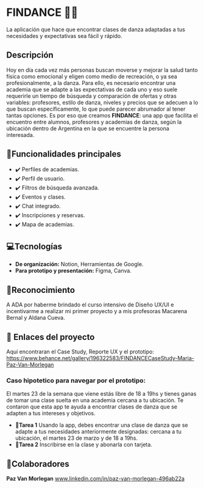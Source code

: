 # **FINDANCE** 💜💛
La aplicación que hace que encontrar clases de danza adaptadas a tus necesidades y expectativas sea fácil y rápido.

## Descripción
Hoy en día cada vez más personas buscan moverse y mejorar la salud tanto física como emocional y eligen como medio de recreación, o ya sea profesionalmente, a la danza. Para ello, es necesario encontrar una academia que se adapte a las expectativas de cada uno y eso suele requerirle un tiempo de búsqueda y comparación de ofertas y otras variables: profesores, estilo de danza, niveles y precios que se adecuen a lo que buscan específicamente, lo que puede parecer abrumador al tener tantas opciones. Es por eso que creamos **FINDANCE**: una app que facilita el encuentro entre alumnos, profesores y academias de danza, según la ubicación dentro de Argentina en la que se encuentre la persona interesada.

## 🔧Funcionalidades principales

- ✔️ Perfiles de academias.
- ✔️ Perfil de usuario.
- ✔️ Filtros de búsqueda avanzada.
- ✔️ Eventos y clases.
- ✔️ Chat integrado.
- ✔️ Inscripciones y reservas.
- ✔️ Mapa de academias.

## 💻Tecnologías

- **De organización:** Notion, Herramientas de Google.
- **Para prototipo y presentación:** Figma, Canva.

## 🙏Reconocimiento

A ADA por haberme brindado el curso intensivo de Diseño UX/UI e incentivarme a realizar mi primer proyecto y a mis profesoras Macarena Bernal y Aldana Cueva.

## 📎 Enlaces del proyecto
Aquí encontraran el Case Study, Reporte UX y el prototipo: https://www.behance.net/gallery/196322583/FINDANCECaseStudy-Maria-Paz-Van-Morlegan
### Caso hipotetico para navegar por el prototipo:
El martes 23 de la semana que viene estás libre de 18 a 19hs y tienes ganas de tomar una clase suelta en una academia cercana a tu ubicación. Te contaron que esta app te ayuda a encontrar clases de danza que se adapten a tus intereses y objetivos.
- 📒**Tarea 1** Usando la app, debes encontrar una clase de danza que se adapte a tus necesidades anteriormente designadas: cercana a tu ubicación, el martes 23 de marzo y de 18 a 19hs.
- 📒**Tarea 2** Inscribirse en la clase y abonarla con tarjeta.

## 👥Colaboradores 
**Paz Van Morlegan** www.linkedin.com/in/paz-van-morlegan-496ab22a

